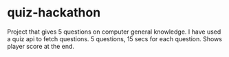 # quiz-hackathon


Project that gives 5 questions on computer general knowledge.
I have used a quiz api to fetch questions.
5 questions, 15 secs for each question.
Shows player score at the end.

